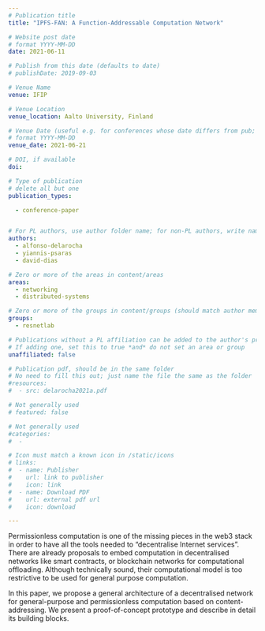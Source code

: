 ```yaml
---
# Publication title
title: "IPFS-FAN: A Function-Addressable Computation Network"

# Website post date
# format YYYY-MM-DD
date: 2021-06-11

# Publish from this date (defaults to date)
# publishDate: 2019-09-03

# Venue Name
venue: IFIP

# Venue Location
venue_location: Aalto University, Finland

# Venue Date (useful e.g. for conferences whose date differs from pub; defaults to date)
# format YYYY-MM-DD
venue_date: 2021-06-21

# DOI, if available
doi:

# Type of publication
# delete all but one
publication_types:

  - conference-paper


# For PL authors, use author folder name; for non-PL authors, write name as in paper within ""
authors:
  - alfonso-delarocha
  - yiannis-psaras
  - david-dias

# Zero or more of the areas in content/areas
areas:
  - networking
  - distributed-systems

# Zero or more of the groups in content/groups (should match author membership)
groups:
  - resnetlab

# Publications without a PL affiliation can be added to the author's profile without showing up elsewhere
# If adding one, set this to true *and* do not set an area or group
unaffiliated: false

# Publication pdf, should be in the same folder
# No need to fill this out; just name the file the same as the folder
#resources:
#  - src: delarocha2021a.pdf

# Not generally used
# featured: false

# Not generally used
#categories:
#  -

# Icon must match a known icon in /static/icons
# links:
#  - name: Publisher
#    url: link to publisher
#    icon: link
#  - name: Download PDF
#    url: external pdf url
#    icon: download

---
```


Permissionless computation is one of the missing pieces in the web3 stack in order to have all the tools needed to “decentralise Internet services”. There are already proposals to embed computation in decentralised networks like smart contracts, or blockchain networks for computational offloading. Although technically sound, their computational model is too restrictive to be used for general purpose computation.

In this paper, we propose a general architecture of a decentralised network for general-purpose and permissionless computation based on content-addressing. We present a proof-of-concept prototype and describe in detail its building blocks.
